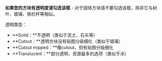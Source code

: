 **如果您的方块有透明度请勾选该框** - 对于固体方块请不要勾选该框，除非它与树叶、玻璃、铁栏杆等相似。

透明类型：

* **Solid：**不透明（类似于泥土、石头等）
* **Cutout：**透明方块没有贴图分级细化（类似于玻璃）
* **Cutout mipped：**像cutout，但有贴图分级细化
* **Translucent：**部分透明，资源最多的选项（类似于冰）